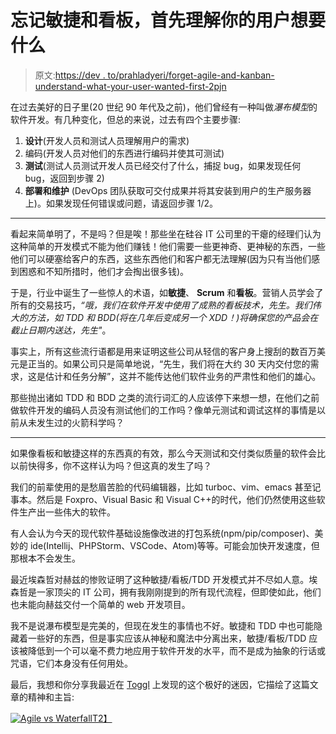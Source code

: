 # 忘记敏捷和看板，首先理解你的用户想要什么

> 原文:[https://dev . to/prahladyeri/forget-agile-and-kanban-understand-what-your-user-wanted-first-2pjn](https://dev.to/prahladyeri/forget-agile-and-kanban-understand-what-your-user-wants-first-2pjn)

在过去美好的日子里(20 世纪 90 年代及之前)，他们曾经有一种叫做*瀑布模型*的软件开发。有几种变化，但总的来说，过去有四个主要步骤:

1.  **设计**(开发人员和测试人员理解用户的需求)
2.  编码(开发人员对他们的东西进行编码并使其可测试)
3.  **测试**(测试人员测试开发人员已经交付了什么，捕捉 bug，如果发现任何 bug，返回到步骤 2)
4.  **部署和维护** (DevOps 团队获取可交付成果并将其安装到用户的生产服务器上)。如果发现任何错误或问题，请返回步骤 1/2。

* * *

看起来简单明了，不是吗？但是唉！那些坐在硅谷 IT 公司里的干瘪的经理们认为这种简单的开发模式不能为他们赚钱！他们需要一些更神奇、更神秘的东西，一些他们可以硬塞给客户的东西，这些东西他们和客户都无法理解(因为只有当他们感到困惑和不知所措时，他们才会掏出很多钱)。

于是，行业中诞生了一些惊人的术语，如**敏捷**、 **Scrum** 和**看板**。营销人员学会了所有的交易技巧，*“哦，我们在软件开发中使用了成熟的看板技术，先生。我们伟大的方法，如 TDD 和 BDD(将在几年后变成另一个 XDD！)将确保您的产品会在截止日期内送达，先生"*。

事实上，所有这些流行语都是用来证明这些公司从轻信的客户身上搜刮的数百万美元是正当的。如果公司只是简单地说，“先生，我们将在大约 30 天内交付您的需求，这是估计和任务分解”，这并不能传达他们软件业务的严肃性和他们的雄心。

那些抛出诸如 TDD 和 BDD 之类的流行词汇的人应该停下来想一想，在他们之前做软件开发的编码人员没有测试他们的工作吗？像单元测试和调试这样的事情是以前从未发生过的火箭科学吗？

* * *

如果像看板和敏捷这样的东西真的有效，那么今天测试和交付类似质量的软件会比以前快得多，你不这样认为吗？但这真的发生了吗？

我们的前辈使用的是愁眉苦脸的代码编辑器，比如 turboc、vim、emacs 甚至记事本。然后是 Foxpro、Visual Basic 和 Visual C++的时代，他们仍然使用这些软件生产出一些伟大的软件。

有人会认为今天的现代软件基础设施像改进的打包系统(npm/pip/composer)、美妙的 ide(Intellij、PHPStorm、VSCode、Atom)等等。可能会加快开发速度，但那根本不会发生。

最近埃森哲对赫兹的惨败证明了这种敏捷/看板/TDD 开发模式并不尽如人意。埃森哲是一家顶尖的 IT 公司，拥有我刚刚提到的所有现代流程，但即使如此，他们也未能向赫兹交付一个简单的 web 开发项目。

我不是说瀑布模型是完美的，但现在发生的事情也不好。敏捷和 TDD 中也可能隐藏着一些好的东西，但是事实应该从神秘和魔法中分离出来，敏捷/看板/TDD 应该被降低到一个可以毫不费力地应用于软件开发的水平，而不是成为抽象的行话或咒语，它们本身没有任何用处。

最后，我想和你分享我最近在 [Toggl](https://toggl.com/developer-methods-infographic/) 上发现的这个极好的迷因，它描绘了这篇文章的精神和主旨:

[![Agile vs Waterfall](../Images/7e39f94bb215b0ce5f5fa6e970e8facd.png)T2】](https://res.cloudinary.com/practicaldev/image/fetch/s--Z9CxciK8--/c_limit%2Cf_auto%2Cfl_progressive%2Cq_auto%2Cw_880/https://assets.toggl.com/images/software-development-methods-explained-with-cars-toggl-infographic-02-f2f4bdec9eeed1a4d20b6b4f0ce9b3b7.jpg)